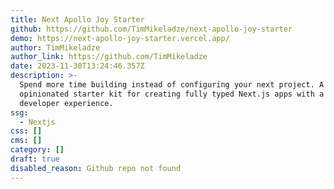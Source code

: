 ```yaml
---
title: Next Apollo Joy Starter
github: https://github.com/TimMikeladze/next-apollo-joy-starter
demo: https://next-apollo-joy-starter.vercel.app/
author: TimMikeladze
author_link: https://github.com/TimMikeladze
date: 2023-11-30T13:24:46.357Z
description: >-
  Spend more time building instead of configuring your next project. A slightly
  opinionated starter kit for creating fully typed Next.js apps with a pleasant
  developer experience.
ssg:
  - Nextjs
css: []
cms: []
category: []
draft: true
disabled_reason: Github repo not found
---
```

